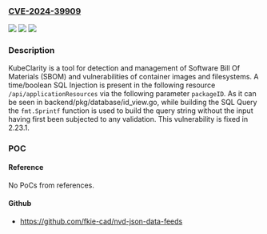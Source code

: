 ### [CVE-2024-39909](https://cve.mitre.org/cgi-bin/cvename.cgi?name=CVE-2024-39909)
![](https://img.shields.io/static/v1?label=Product&message=kubeclarity&color=blue)
![](https://img.shields.io/static/v1?label=Version&message=%3D%20%3C%202.23.1%20&color=brighgreen)
![](https://img.shields.io/static/v1?label=Vulnerability&message=CWE-89%3A%20Improper%20Neutralization%20of%20Special%20Elements%20used%20in%20an%20SQL%20Command%20('SQL%20Injection')&color=brighgreen)

### Description

KubeClarity is a tool for detection and management of Software Bill Of Materials (SBOM) and vulnerabilities of container images and filesystems. A time/boolean SQL Injection is present in the following resource `/api/applicationResources` via the following parameter `packageID`. As it can be seen in backend/pkg/database/id_view.go, while building the SQL Query the `fmt.Sprintf` function is used to build the query string without the input having first been subjected to any validation. This vulnerability is fixed in 2.23.1.

### POC

#### Reference
No PoCs from references.

#### Github
- https://github.com/fkie-cad/nvd-json-data-feeds

